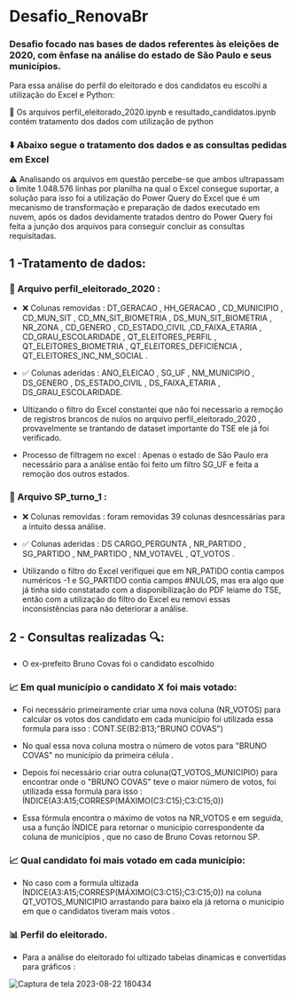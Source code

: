 # Desafio_RenovaBr
### Desafio focado nas bases de dados referentes às eleições de 2020, com ênfase na análise do estado de São Paulo e seus municípios.

Para essa análise do perfil do eleitorado e dos candidatos eu escolhi a utilização do Excel e Python:

📒 Os arquivos perfil_eleitorado_2020.ipynb e resultado_candidatos.ipynb contém tratamento dos dados com utilização de python

### ⬇️ Abaixo segue o tratamento dos dados e as consultas pedidas em Excel 

⚠️ Analisando os arquivos em questão percebe-se que ambos ultrapassam o limite 1.048.576 linhas por planilha na qual o Excel consegue suportar, a solução para isso foi a utilização do Power Query do Excel que é um mecanismo de transformação e preparação de dados executado em nuvem, após os dados devidamente tratados dentro do Power Query foi feita a junção dos arquivos para conseguir concluir as consultas requisitadas.

## 1 -Tratamento de dados: 

 ### 📁 Arquivo perfil_eleitorado_2020 :
    
+ ❌ Colunas removidas : DT_GERACAO , HH_GERACAO , CD_MUNICIPIO , CD_MUN_SIT , CD_MN_SIT_BIOMETRIA , DS_MUN_SIT_BIOMETRIA , NR_ZONA , CD_GENERO , CD_ESTADO_CIVIL ,CD_FAIXA_ETARIA , CD_GRAU_ESCOLARIDADE , QT_ELEITORES_PERFIL , QT_ELEITORES_BIOMETRIA , QT_ELEITORES_DEFICIENCIA , QT_ELEITORES_INC_NM_SOCIAL .
    
+ ✅ Colunas aderidas : ANO_ELEICAO , SG_UF , NM_MUNICIPIO , DS_GENERO , DS_ESTADO_CIVIL , DS_FAIXA_ETARIA , DS_GRAU_ESCOLARIDADE.

+ Ultizando o filtro do Excel constantei que não foi necessario a remoção de registros brancos de nulos no arquivo perfil_eleitorado_2020 , provavelmente se          trantando de dataset importante do TSE ele já foi verificado.
    
+ Processo de filtragem no excel : Apenas o estado de São Paulo era necessário para a análise então foi feito um filtro SG_UF e feita a remoção dos outros estados.
 
 ### 📁 Arquivo SP_turno_1 :
    
+ ❌ Colunas removidas : foram removidas 39 colunas desncessárias para a intuito dessa análise.
    
+ ✅ Colunas aderidas : DS CARGO_PERGUNTA , NR_PARTIDO , SG_PARTIDO , NM_PARTIDO , NM_VOTAVEL , QT_VOTOS .

+ Utilizando o filtro do Excel verifiquei que em NR_PATIDO contia campos numéricos -1 e SG_PARTIDO contia campos #NULOS, mas era algo que já tinha sido       constatado com a disponibilização do PDF leiame do TSE, então com a utilização do filtro do Excel eu removi essas inconsistências para não deteriorar a análise.

## 2 - Consultas realizadas 🔍:

+ O ex-prefeito Bruno Covas foi o candidato escolhido
 
### 📈 Em qual município o candidato X foi mais votado:

+ Foi necessário primeiramente criar uma nova coluna (NR_VOTOS) para calcular os votos dos candidato em cada município foi utilizada essa formula para isso : CONT.SE(B2:B13;"BRUNO COVAS") 
 
+ No qual essa nova coluna mostra o número de votos para "BRUNO COVAS" no município da primeira célula .

+ Depois foi necessário criar outra coluna(QT_VOTOS_MUNICIPIO) para encontrar onde o "BRUNO COVAS" teve o maior número de votos, foi utilizada essa formula para isso : ÍNDICE(A3:A15;CORRESP(MÁXIMO(C3:C15);C3:C15;0))

+ Essa fórmula encontra o máximo de votos na NR_VOTOS e em seguida, usa a função ÍNDICE para retornar o município correspondente da coluna de municípios , que no caso de Bruno Covas retornou SP.

### 📈 Qual candidato foi mais votado em cada município:

+ No caso com a formula  ultizada ÍNDICE(A3:A15;CORRESP(MÁXIMO(C3:C15);C3:C15;0)) na coluna QT_VOTOS_MUNICIPIO arrastando para baixo ela já retorna o municipio em que o candidatos tiveram mais votos .

### 📊 Perfil do eleitorado.
+ Para a análise do eleitorado foi ultizado tabelas dinamicas e convertidas para gráficos : 

![Captura de tela 2023-08-22 180434](https://github.com/RenanCalejon/Desafio_RenovaBr/assets/101199913/e432e3f4-0204-49b2-bb00-fa0cc037be3b)

	








   

